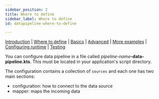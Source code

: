```yaml
---
sidebar_position: 2
title: Where to define
sidebar_label: Where to define
id: datapipeline-where-to-define

---
```


[Introduction](/creating-applications/defining-your-application/integrations/data-pipeline/overview/)  | [Where to define](/creating-applications/defining-your-application/integrations/data-pipeline/datapipeline-where-to-define/) | [Basics](/creating-applications/defining-your-application/integrations/data-pipeline/datapipeline-basics/) | [Advanced](/creating-applications/defining-your-application/integrations/data-pipeline/datapipeline-advanced/) | [More examples](/creating-applications/defining-your-application/integrations/data-pipeline/datapipeline-examples/) | [Configuring runtime](/creating-applications/defining-your-application/integrations/data-pipeline/datapipeline-runtime/) | [Testing](/creating-applications/defining-your-application/integrations/data-pipeline/datapipeline-testing/)

You can configure data pipeline in a file called _pipeline-name_**-data-pipeline.kts**. This must be located in your application's script directory.

The configuration contains a collection of `sources` and each one has two main sections:
- configuration: how to connect to the data source
- mapper: maps the incoming data
